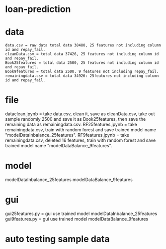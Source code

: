 # loan-prediction
  

# data
    data.csv = raw data total data 38480, 25 features not including column id and repay_fail.
    cleanData.csv = total data 37426, 25 features not including column id and repay_fail.
    Book25features = total data 2500, 25 features not including column id and repay_fail.
    Book9features = total data 2500, 9 features not including repay_fail.
    remainingdata.csv = total data 34926: 25features not including column id and repay_fail.

# file
  dataclean.jpynb = take data.csv, clean it, save as cleanData.csv, take out sample randomly 2500 and save it as Book25features, then save the remaining data as     remainingdata.csv.
  RF25features.jpynb = take remainingdata.csv, train with random forest and save trained model name "modelDataInbalance_25features".
  RF9features.jpynb = take remainingdata.csv, deleted 16 features, train with random forest and save trained model name "modelDataBalance_9features".

# model
  modelDataInbalance_25features
  modelDataBalance_9features

# gui 
  gui25features.py = gui use trained model modelDataInbalance_25features
  gui9features.py = gui use trained model modelDataBalance_9features

# auto testing sample data
  


  
